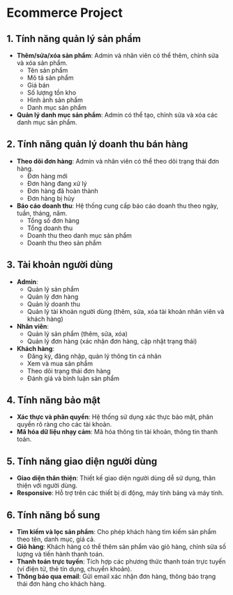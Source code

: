 # Ecommerce Project

## 1. Tính năng quản lý sản phẩm
- **Thêm/sửa/xóa sản phẩm**: Admin và nhân viên có thể thêm, chỉnh sửa và xóa sản phẩm.
  - Tên sản phẩm
  - Mô tả sản phẩm
  - Giá bán
  - Số lượng tồn kho
  - Hình ảnh sản phẩm
  - Danh mục sản phẩm
- **Quản lý danh mục sản phẩm**: Admin có thể tạo, chỉnh sửa và xóa các danh mục sản phẩm.

## 2. Tính năng quản lý doanh thu bán hàng
- **Theo dõi đơn hàng**: Admin và nhân viên có thể theo dõi trạng thái đơn hàng.
  - Đơn hàng mới
  - Đơn hàng đang xử lý
  - Đơn hàng đã hoàn thành
  - Đơn hàng bị hủy
- **Báo cáo doanh thu**: Hệ thống cung cấp báo cáo doanh thu theo ngày, tuần, tháng, năm.
  - Tổng số đơn hàng
  - Tổng doanh thu
  - Doanh thu theo danh mục sản phẩm
  - Doanh thu theo sản phẩm

## 3. Tài khoản người dùng
- **Admin**:
  - Quản lý sản phẩm
  - Quản lý đơn hàng
  - Quản lý doanh thu
  - Quản lý tài khoản người dùng (thêm, sửa, xóa tài khoản nhân viên và khách hàng)
- **Nhân viên**:
  - Quản lý sản phẩm (thêm, sửa, xóa)
  - Quản lý đơn hàng (xác nhận đơn hàng, cập nhật trạng thái)
- **Khách hàng**:
  - Đăng ký, đăng nhập, quản lý thông tin cá nhân
  - Xem và mua sản phẩm
  - Theo dõi trạng thái đơn hàng
  - Đánh giá và bình luận sản phẩm

## 4. Tính năng bảo mật
- **Xác thực và phân quyền**: Hệ thống sử dụng xác thực bảo mật, phân quyền rõ ràng cho các tài khoản.
- **Mã hóa dữ liệu nhạy cảm**: Mã hóa thông tin tài khoản, thông tin thanh toán.

## 5. Tính năng giao diện người dùng
- **Giao diện thân thiện**: Thiết kế giao diện người dùng dễ sử dụng, thân thiện với người dùng.
- **Responsive**: Hỗ trợ trên các thiết bị di động, máy tính bảng và máy tính.

## 6. Tính năng bổ sung
- **Tìm kiếm và lọc sản phẩm**: Cho phép khách hàng tìm kiếm sản phẩm theo tên, danh mục, giá cả.
- **Giỏ hàng**: Khách hàng có thể thêm sản phẩm vào giỏ hàng, chỉnh sửa số lượng và tiến hành thanh toán.
- **Thanh toán trực tuyến**: Tích hợp các phương thức thanh toán trực tuyến (ví điện tử, thẻ tín dụng, chuyển khoản).
- **Thông báo qua email**: Gửi email xác nhận đơn hàng, thông báo trạng thái đơn hàng cho khách hàng.
